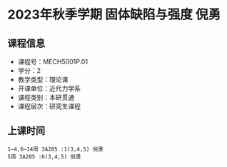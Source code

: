 # 2023年秋季学期 固体缺陷与强度 倪勇






## 课程信息

- 课程号：MECH5001P.01
- 学分：2
- 教学类型：理论课
- 开课单位：近代力学系
- 课程类别：本研贯通
- 课程层次：研究生课程

## 上课时间

```
1~4,6~14周 3A205 :1(3,4,5) 倪勇
5周 3A205 :6(3,4,5) 倪勇
```

